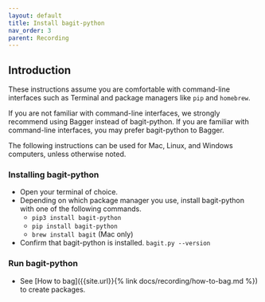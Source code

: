 ```yaml
---
layout: default
title: Install bagit-python
nav_order: 3
parent: Recording
---
```


## Introduction

These instructions assume you are comfortable with command-line interfaces such as Terminal and package managers like `pip` and `homebrew`.

If you are not familiar with command-line interfaces, we strongly recommend using Bagger instead of bagit-python. If you are familiar with command-line interfaces, you may prefer bagit-python to Bagger.

The following instructions can be used for Mac, Linux, and Windows computers, unless otherwise noted.

### Installing bagit-python

* Open your terminal of choice.
* Depending on which package manager you use, install bagit-python with one of the following commands.
  * `pip3 install bagit-python`
  * `pip install bagit-python`
  * `brew install bagit` (Mac only)
* Confirm that bagit-python is installed. `bagit.py --version`

### Run bagit-python

* See [How to bag]({{site.url}}{% link docs/recording/how-to-bag.md %}) to create packages.
